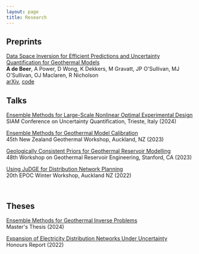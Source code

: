 ```yaml
---
layout: page
title: Research
---
```


## Preprints

[Data Space Inversion for Efficient Predictions and Uncertainty Quantification for Geothermal Models](https://arxiv.org/abs/2407.15401) \
**A de Beer**, A Power, D Wong, K Dekkers, M Gravatt, JP O'Sullivan, MJ O'Sullivan, OJ Maclaren, R Nicholson \
[arXiv](https://arxiv.org/abs/2407.15401), [code](https://github.com/alexgdebeer/GeothermalDSI)

## Talks

[Ensemble Methods for Large-Scale Nonlinear Optimal Experimental Design](https://alexgdebeer.github.io/assets/talks/uq24.pdf) \
SIAM Conference on Uncertainty Quantification, Trieste, Italy (2024)

[Ensemble Methods for Geothermal Model Calibration](https://alexgdebeer.github.io/assets/talks/nzgw23.pdf) \
45th New Zealand Geothermal Workshop, Auckland, NZ (2023)

[Geologically Consistent Priors for Geothermal Reservoir Modelling](https://alexgdebeer.github.io/assets/talks/sgw23.pdf) \
48th Workshop on Geothermal Reservoir Engineering, Stanford, CA (2023)

[Using JuDGE for Distribution Network Planning](https://alexgdebeer.github.io/assets/talks/epoc22.pdf) \
20th EPOC Winter Workshop, Auckland NZ (2022)

<br>

## Theses

[Ensemble Methods for Geothermal Inverse Problems](https://hdl.handle.net/2292/68150) \
Master's Thesis (2024)

[Expansion of Electricity Distribution Networks Under Uncertainty](https://alexgdebeer.github.io/assets/theses/hons22.pdf) \
Honours Report (2022)